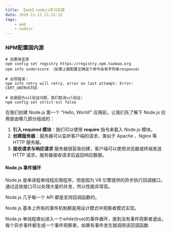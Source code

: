 ```yaml
---
title: 【web】nodejs学习实践
date: 2018-11-12 21:21:12
tags: 
    - web
    - nodejs
---
```


### NPM配置国内源

```shell
# 设置淘宝源
npm config set registry https://registry.npm.taobao.org 
npm info underscore （如果上面配置正确这个命令会有字符串response）

# 出现错误：
npm info retry will retry, error on last attempt: Error: CERT_UNTRUSTED

# 这是因为ssl验证问题，我们取消ssl验证:
npm config set strict-ssl false
```



在我们创建 Node.js 第一个 "Hello, World!" 应用前，让我们先了解下 Node.js 应用是由哪几部分组成的：

1. **引入 required 模块**：我们可以使用 **require** 指令来载入 Node.js 模块。
2. **创建服务器**：服务器可以监听客户端的请求，类似于 Apache 、Nginx 等 HTTP 服务器。
3. **接收请求与响应请求** 服务器很容易创建，客户端可以使用浏览器或终端发送 HTTP 请求，服务器接收请求后返回响应数据。

#### Node.js 事件循环

Node.js 是单进程单线程应用程序，但是因为 V8 引擎提供的异步执行回调接口，通过这些接口可以处理大量的并发，所以性能非常高。

Node.js 几乎每一个 API 都是支持回调函数的。

Node.js 基本上所有的事件机制都是用设计模式中观察者模式实现。

Node.js 单线程类似进入一个while(true)的事件循环，直到没有事件观察者退出，每个异步事件都生成一个事件观察者，如果有事件发生就调用该回调函数.

